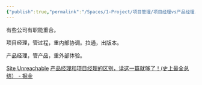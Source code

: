 ```yaml
---
{"publish":true,"permalink":"/Spaces/1-Project/项目管理/项目经理vs产品经理.md","created":"2025-07-29T23:04:32.617+08:00","modified":"2025-08-15T22:00:03.663+08:00","cssclasses":""}
---
```



有些公司有职能重合。

项目经理，管过程，重内部协调。拉通，出版本。

产品经理，管产品，重外部体验。

[Site Unreachable](https://www.woshipm.com/zhichang/4764305.html)
[产品经理和项目经理的区别，读这一篇就够了！(史上最全总结） - 掘金](https://juejin.cn/post/6844903607398039560)